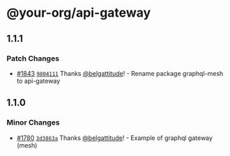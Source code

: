 # @your-org/api-gateway

## 1.1.1

### Patch Changes

- [#1843](https://github.com/belgattitude/nextjs-monorepo-example/pull/1843) [`9804111`](https://github.com/belgattitude/nextjs-monorepo-example/commit/98041113ca05d96142b751b8d86aa2c54f06db10) Thanks [@belgattitude](https://github.com/belgattitude)! - Rename package graphql-mesh to api-gateway

## 1.1.0

### Minor Changes

- [#1780](https://github.com/belgattitude/nextjs-monorepo-example/pull/1780) [`3d3863a`](https://github.com/belgattitude/nextjs-monorepo-example/commit/3d3863a06715cfda9f9d25ac7676889a3c22bc2e) Thanks [@belgattitude](https://github.com/belgattitude)! - Example of graphql gateway (mesh)
